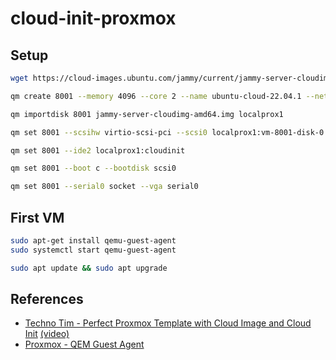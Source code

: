 # cloud-init-proxmox

## Setup

```bash
wget https://cloud-images.ubuntu.com/jammy/current/jammy-server-cloudimg-amd64.img
```

```bash
qm create 8001 --memory 4096 --core 2 --name ubuntu-cloud-22.04.1 --net0 virtio,bridge=vmbr0
```

```bash
qm importdisk 8001 jammy-server-cloudimg-amd64.img localprox1
```

```bash
qm set 8001 --scsihw virtio-scsi-pci --scsi0 localprox1:vm-8001-disk-0
```

```bash
qm set 8001 --ide2 localprox1:cloudinit
```

```bash
qm set 8001 --boot c --bootdisk scsi0
```

```bash
qm set 8001 --serial0 socket --vga serial0
```

## First VM

```bash
sudo apt-get install qemu-guest-agent
sudo systemctl start qemu-guest-agent
```

```bash
sudo apt update && sudo apt upgrade
```

## References

- [Techno Tim - Perfect Proxmox Template with Cloud Image and Cloud Init](https://docs.technotim.live/posts/cloud-init-cloud-image/) [(video)](https://www.youtube.com/watch?v=shiIi38cJe4)
- [Proxmox - QEM Guest Agent](https://pve.proxmox.com/wiki/Qemu-guest-agent)